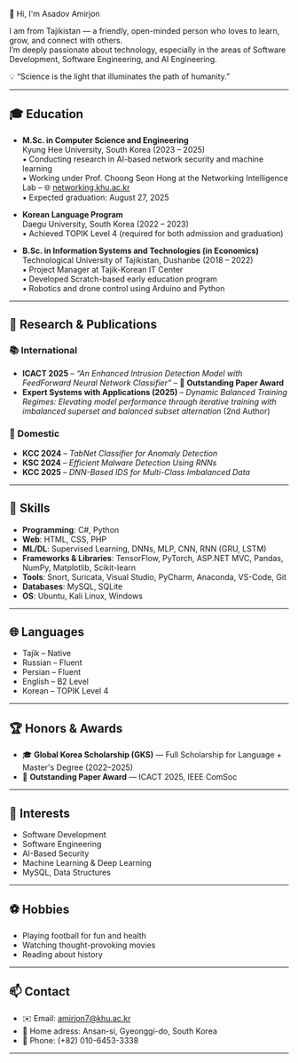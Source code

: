 👋 Hi, I'm Asadov Amirjon

I am from Tajikistan — a friendly, open-minded person who loves to learn, grow, and connect with others.  
I’m deeply passionate about technology, especially in the areas of Software Development, Software Engineering, and AI Engineering.


💡 “Science is the light that illuminates the path of humanity.”  

---

## 🎓 Education

- **M.Sc. in Computer Science and Engineering**  
  Kyung Hee University, South Korea (2023 – 2025)  
  ▪ Conducting research in AI-based network security and machine learning  
  ▪ Working under Prof. Choong Seon Hong at the Networking Intelligence Lab – 🌐 [networking.khu.ac.kr](http://networking.khu.ac.kr)  
  ▪ Expected graduation: August 27, 2025

- **Korean Language Program**  
  Daegu University, South Korea (2022 – 2023)  
  ▪ Achieved TOPIK Level 4 (required for both admission and graduation)

- **B.Sc. in Information Systems and Technologies (in Economics)**  
  Technological University of Tajikistan, Dushanbe (2018 – 2022)  
  ▪ Project Manager at Tajik-Korean IT Center  
  ▪ Developed Scratch-based early education program  
  ▪ Robotics and drone control using Arduino and Python

---

## 🧪 Research & Publications

### 📚 International
- **ICACT 2025** – _“An Enhanced Intrusion Detection Model with FeedForward Neural Network Classifier”_ – 🥇 **Outstanding Paper Award**  
- **Expert Systems with Applications (2025)** – *Dynamic Balanced Training Regimes: Elevating model performance through iterative training with imbalanced superset and balanced subset alternation* (2nd Author)

### 📘 Domestic
- **KCC 2024** – *TabNet Classifier for Anomaly Detection*  
- **KSC 2024** – *Efficient Malware Detection Using RNNs*  
- **KCC 2025** – *DNN-Based IDS for Multi-Class Imbalanced Data*

---

## 💼 Skills

- **Programming**: C#, Python  
- **Web**: HTML, CSS, PHP  
- **ML/DL**: Supervised Learning, DNNs, MLP, CNN, RNN (GRU, LSTM)  
- **Frameworks & Libraries**: TensorFlow, PyTorch, ASP.NET MVC, Pandas, NumPy, Matplotlib, Scikit-learn
- **Tools**: Snort, Suricata, Visual Studio, PyCharm, Anaconda, VS-Code, Git
- **Databases**: MySQL, SQLite  
- **OS**: Ubuntu, Kali Linux, Windows

---

## 🌐 Languages

- Tajik – Native  
- Russian – Fluent  
- Persian – Fluent  
- English – B2 Level  
- Korean – TOPIK Level 4

---

## 🏆 Honors & Awards

- 🎓 **Global Korea Scholarship (GKS)** — Full Scholarship for Language + Master's Degree (2022–2025)  
- 🥇 **Outstanding Paper Award** — ICACT 2025, IEEE ComSoc

---

## 📌 Interests

- Software Development
- Software Engineering
- AI-Based Security  
- Machine Learning & Deep Learning
- MySQL, Data Structures

---

## ⚽ Hobbies

- Playing football for fun and health  
- Watching thought-provoking movies  
- Reading about history

---

## 📫 Contact

- ✉️ Email: amirjon7@khu.ac.kr  
- 📍 Home adress: Ansan-si, Gyeonggi-do, South Korea  
- 📱 Phone: (+82) 010-6453-3338

---



